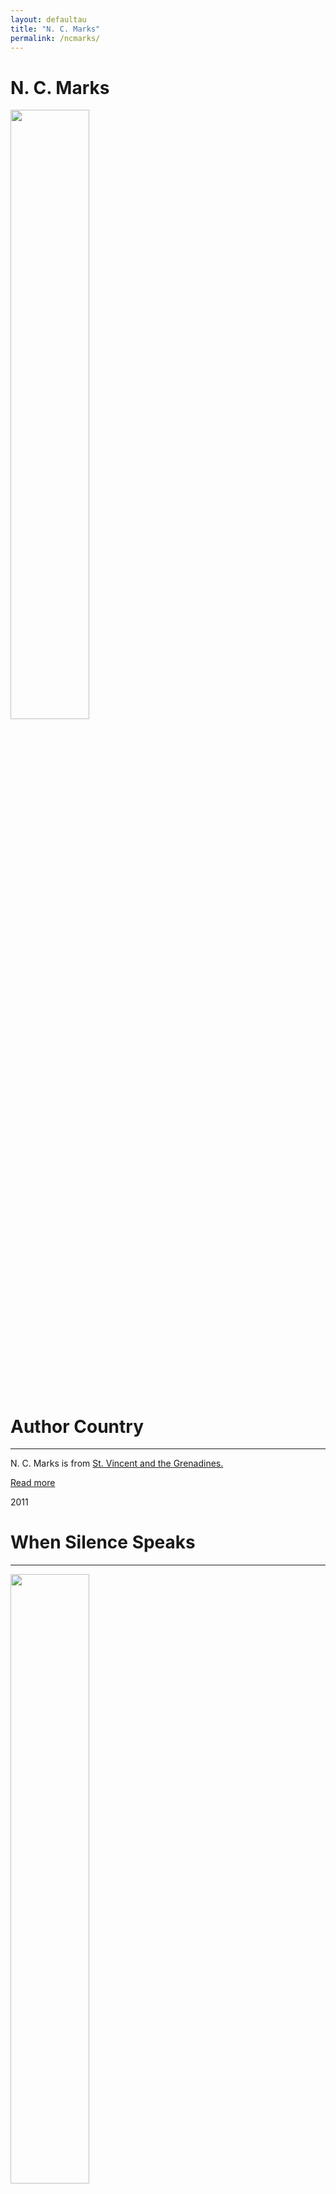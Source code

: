 ```yaml
---
layout: defaultau
title: "N. C. Marks"
permalink: /ncmarks/
---
```

<!-- partial:index.partial.html -->
<div class="content">
    <h1>N. C. Marks</h1>
    <div class="quote">
        <div><img src="https://www.mnialive.com/media/2fihtsjh/nc-marks-copyright2018.jpg" height="50%" width = "50%" class="logo"></div>
    </div>
    <div class="timeline">
        <div style="padding-bottom:100px;"></div>
        <div class="block">
            <div class="date right"><p class="right">   </p></div>
            <div class="dot"></div>
            <div class="left first">
            <div class="author_country">
                <h1>Author Country</h1><hr>
          <div class="aclocation">  <p>N. C. Marks is from <a href="http://localhost:4000/42"> St. Vincent and the Grenadines.</a></p></div>
                <div class="acreadmore"><a href="#" target="_blank">Read more</a></div>
            </div>
            </div>
        </div>
        <div class="block">
            <div class="date left"><p class="left">2011</p></div>
            <div class="dot"></div>
            <div class="right">
                <h1>When Silence Speaks</h1><hr>
                <p><img src="https://i.gr-assets.com/images/S/compressed.photo.goodreads.com/books/1564595729l/8840431.jpg" height="50%" width = "50%"></p>
                <p>
                Language: English <br/> 	English
                Publisher: Dorrance Publishing Company <br/>
                Pub_location: Pittsburgh, PA, United States <br/>
                Genre: Fiction (Novel) <br/>
                Length: 39 <br/>                </p>
            </div>
        </div>
